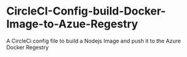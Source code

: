 # CircleCI-Config-build-Docker-Image-to-Azue-Regestry
A CircleCi config file to build a Nodejs Image and push it to the Azure Docker Regestry
